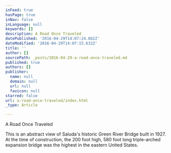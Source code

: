 ```yaml
---
inFeed: true
hasPage: true
inNav: false
inLanguage: null
keywords: []
description: A Road Once Traveled
datePublished: '2016-04-29T14:07:24.862Z'
dateModified: '2016-04-29T14:07:15.632Z'
title: ''
author: []
sourcePath: _posts/2016-04-29-a-road-once-traveled.md
published: true
authors: []
publisher:
  name: null
  domain: null
  url: null
  favicon: null
starred: false
url: a-road-once-traveled/index.html
_type: Article

---
```

A Road Once Traveled

This is an abstract view of Saluda's historic Green River Bridge built in 1927\. At the time of construction, the 200 foot high, 580 foot long triple-arched expansion bridge was the highest in the eastern United States.
